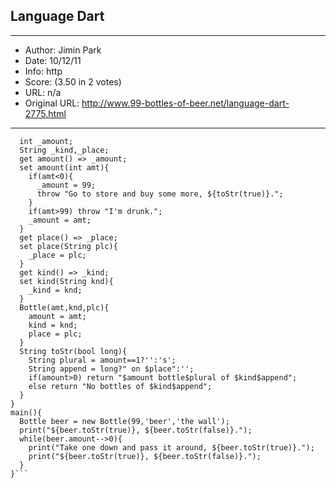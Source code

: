 
## Language Dart ##
---
- Author: Jimin Park
- Date: 10/12/11
- Info: http
- Score:  (3.50 in 2 votes)
- URL: n/a
- Original URL: http://www.99-bottles-of-beer.net/language-dart-2775.html
---

```class Bottle{
  int _amount;
  String _kind,_place;
  get amount() => _amount;
  set amount(int amt){
    if(amt<0){
      _amount = 99;
      throw "Go to store and buy some more, ${toStr(true)}.";
    }
    if(amt>99) throw "I'm drunk.";
    _amount = amt;
  }
  get place() => _place;
  set place(String plc){
    _place = plc;
  }
  get kind() => _kind;
  set kind(String knd){
    _kind = knd;
  }
  Bottle(amt,knd,plc){
    amount = amt;
    kind = knd;
    place = plc;
  }
  String toStr(bool long){
    String plural = amount==1?'':'s';
    String append = long?" on $place":'';
    if(amount>0) return "$amount bottle$plural of $kind$append";
    else return "No bottles of $kind$append";
  }
}
main(){
  Bottle beer = new Bottle(99,'beer','the wall');
  print("${beer.toStr(true)}, ${beer.toStr(false)}.");
  while(beer.amount-->0){
    print("Take one down and pass it around, ${beer.toStr(true)}.");
    print("${beer.toStr(true)}, ${beer.toStr(false)}.");
  }
}```